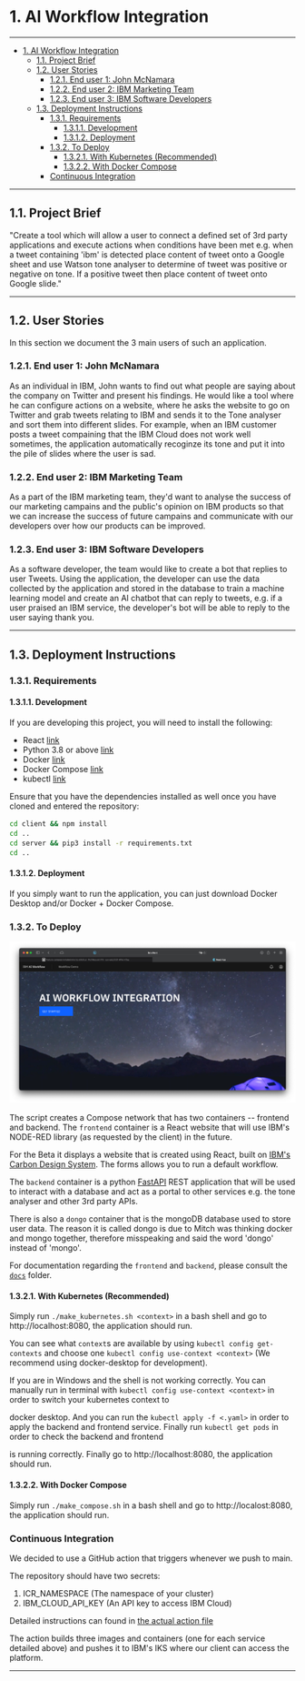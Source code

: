 # 1. AI Workflow Integration

---

- [1. AI Workflow Integration](#1-ai-workflow-integration)
  - [1.1. Project Brief](#11-project-brief)
  - [1.2. User Stories](#12-user-stories)
    - [1.2.1. End user 1: John McNamara](#121-end-user-1-john-mcnamara)
    - [1.2.2. End user 2: IBM Marketing Team](#122-end-user-2-ibm-marketing-team)
    - [1.2.3. End user 3: IBM Software Developers](#123-end-user-3-ibm-software-developers)
  - [1.3. Deployment Instructions](#13-deployment-instructions)
    - [1.3.1. Requirements](#131-requirements)
      - [1.3.1.1. Development](#1311-development)
      - [1.3.1.2. Deployment](#1312-deployment)
    - [1.3.2. To Deploy](#132-to-deploy)
      - [1.3.2.1. With Kubernetes (Recommended)](#1321-with-kubernetes-recommended)
      - [1.3.2.2. With Docker Compose](#1322-with-docker-compose)
    - [Continuous Integration](#continuous-integration)

---

##  1.1. Project Brief

"Create a tool which will allow a user to connect a defined set of 3rd party applications and execute actions when conditions have been met e.g. when a tweet containing 'ibm' is detected place content of tweet onto a Google sheet and use Watson tone analyser to determine of tweet was positive or negative on tone. If a positive tweet then place content of tweet onto Google slide."

---

## 1.2. User Stories

In this section we document the 3 main users of such an application.

### 1.2.1. End user 1: John McNamara

As an individual in IBM, John wants to find out what people are saying about the company on Twitter and present his findings. He would like a tool where he can configure actions on a website, where he asks the website to go on Twitter and grab tweets relating to IBM and sends it to the Tone analyser and sort them into different slides. For example, when an IBM customer posts a tweet compaining that the IBM Cloud does not work well sometimes, the application automatically recoginze its tone and put it into the pile of slides where the user is sad.

### 1.2.2. End user 2: IBM Marketing Team

As a part of the IBM marketing team, they'd want to analyse the success of our marketing campains and the public's opinion on IBM products so that we can increase the success of future campains and communicate with our developers over how our products can be improved.

### 1.2.3. End user 3: IBM Software Developers

As a software developer, the team would like to create a bot that replies to user Tweets. Using the application, the developer can use the data collected by the application and stored in the database to train a machine learning model and create an AI chatbot that can reply to tweets, e.g. if a user praised an IBM service, the developer's bot will be able to reply to the user saying thank you.

---

## 1.3. Deployment Instructions

### 1.3.1. Requirements

#### 1.3.1.1. Development

If you are developing this project, you will need to install the following: 

- React [link][2]
- Python 3.8 or above [link][3]
- Docker [link][4]
- Docker Compose [link][5]
- kubectl [link][6]

Ensure that you have the dependencies installed as well once you have cloned and entered the repository:

```sh
cd client && npm install
cd ..
cd server && pip3 install -r requirements.txt
cd ..
```

#### 1.3.1.2. Deployment

If you simply want to run the application, you can just download Docker Desktop and/or Docker + Docker Compose.

### 1.3.2. To Deploy

![beta_app](readme_assets/beta_website.png)

The script creates a Compose network that has two containers -- frontend and backend. The `frontend` container is a React website that will use IBM's NODE-RED library (as requested by the client) in the future. 

For the Beta it displays a website that is created using React, built on [IBM's Carbon Design System][7]. The forms allows you to run a default workflow.

The `backend` container is a python [FastAPI][8] REST application that will be used to interact with a database and act as a portal to other services e.g. the tone analyser and other 3rd party APIs.

There is also a `dongo` container that is the mongoDB database used to store user data. The reason it is called dongo is due to Mitch was thinking docker and mongo together, therefore misspeaking and said the word 'dongo' instead of 'mongo'.

For documentation regarding the `frontend` and `backend`, please consult the [`docs`][9] folder.

#### 1.3.2.1. With Kubernetes (Recommended)

Simply run `./make_kubernetes.sh <context>` in a bash shell and go to http://localhost:8080, the application should run.

You can see what `context`s are available by using `kubectl config get-contexts` and choose one `kubectl config use-context <context>` (We recommend using docker-desktop for development).

If you are in Windows and the shell is not working correctly. You can manually run in terminal with `kubectl config use-context <context>` in order to switch your kubernetes context to

docker desktop. And you can run the `kubectl apply -f <.yaml>` in order to apply the backend and frontend service. Finally run `kubectl get pods` in order to check the backend and frontend 

is running correctly. Finally go to http://localhost:8080, the application should run.

#### 1.3.2.2. With Docker Compose

Simply run `./make_compose.sh` in a bash shell and go to http://localost:8080, the application should run.

### Continuous Integration

We decided to use a GitHub action that triggers whenever we push to main. 

The repository should have two secrets:
1. ICR_NAMESPACE (The namespace of your cluster)
2. IBM_CLOUD_API_KEY (An API key to access IBM Cloud)

Detailed instructions can found in [the actual action file](/.github/workflows/ibm.yml)

The action builds three images and containers (one for each service detailed above) and pushes it to IBM's IKS where our client can access the platform.

---

[2]:https://reactjs.org
[3]:https://www.python.org
[4]:https://docs.docker.com/get-docker/
[5]:https://docs.docker.com/compose/install/
[6]:https://kubernetes.io/docs/tasks/tools/
[7]:https://github.com/carbon-design-system/carbon
[8]:https://fastapi.tiangolo.com
[9]:https://github.com/spe-uob/2021-AIWorkflow/tree/main/docs